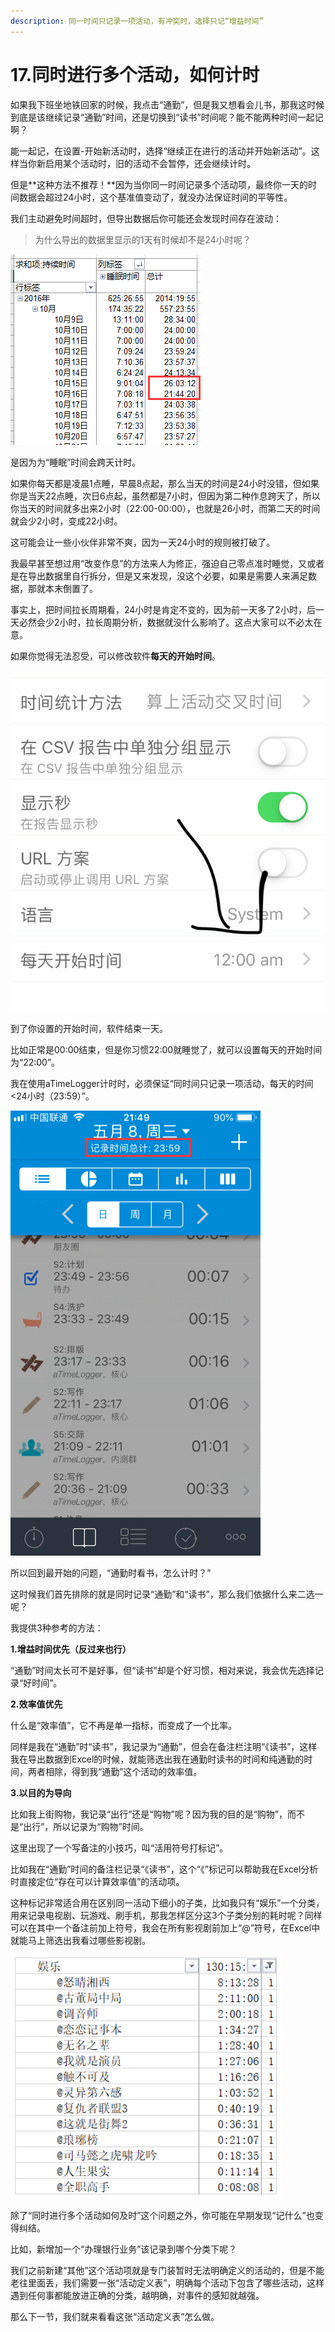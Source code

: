 ```yaml
---
description: 同一时间只记录一项活动，有冲突时，选择只记“增益时间”
---
```


# 17.同时进行多个活动，如何计时

如果我下班坐地铁回家的时候，我点击“通勤”，但是我又想看会儿书，那我这时候到底是该继续记录“通勤”时间，还是切换到“读书”时间呢？能不能两种时间一起记啊？

能一起记，在设置-开始新活动时，选择“继续正在进行的活动并开始新活动”。这样当你新启用某个活动时，旧的活动不会暂停，还会继续计时。

但是**这种方法不推荐！**因为当你同一时间记录多个活动项，最终你一天的时间数据会超过24小时，这个基准值变动了，就没办法保证时间的平等性。

我们主动避免时间超时，但导出数据后你可能还会发现时间存在波动：

> 为什么导出的数据里显示的1天有时候却不是24小时呢？

![](<../.gitbook/assets/图片 (85).png>)

是因为为“睡眠”时间会跨天计时。

如果你每天都是凌晨1点睡，早晨8点起，那么当天的时间是24小时没错，但如果你是当天22点睡，次日6点起，虽然都是7小时，但因为第二种作息跨天了，所以你当天的时间就多出来2小时（22:00-00:00），也就是26小时，而第二天的时间就会少2小时，变成22小时。

这可能会让一些小伙伴非常不爽，因为一天24小时的规则被打破了。

我最早甚至想过用“改变作息”的方法来人为修正，强迫自己零点准时睡觉，又或者是在导出数据里自行拆分，但是又来发现，没这个必要，如果是需要人来满足数据，那就本末倒置了。

事实上，把时间拉长周期看，24小时是肯定不变的，因为前一天多了2小时，后一天必然会少2小时，拉长周期分析，数据就没什么影响了。这点大家可以不必太在意。

如果你觉得无法忍受，可以修改软件**每天的开始时间**。

![](../.gitbook/assets/QQ图片20190909214150.png)

到了你设置的开始时间，软件结束一天。

比如正常是00:00结束，但是你习惯22:00就睡觉了，就可以设置每天的开始时间为“22:00”。

我在使用aTimeLogger计时时，必须保证“同时间只记录一项活动，每天的时间<24小时（23:59）”。

![](<../.gitbook/assets/图片 (24).png>)

所以回到最开始的问题，“通勤时看书，怎么计时？”

这时候我们首先排除的就是同时记录“通勤”和“读书”，那么我们依据什么来二选一呢？

我提供3种参考的方法：

**1.增益时间优先（反过来也行）**

“通勤”时间太长可不是好事，但“读书”却是个好习惯，相对来说，我会优先选择记录“好时间”。

**2.效率值优先**

什么是“效率值”，它不再是单一指标，而变成了一个比率。

同样是我在“通勤”时“读书”，我记录为“通勤”，但会在备注栏注明“《读书”，这样我在导出数据到Excel的时候，就能筛选出我在通勤时读书的时间和纯通勤的时间，两者相除，得到我“通勤”这个活动的效率值。

**3.以目的为导向**

比如我上街购物，我记录“出行”还是“购物”呢？因为我的目的是“购物”，而不是“出行”，所以记录为“购物”时间。

这里出现了一个写备注的小技巧，叫“活用符号打标记”。

比如我在“通勤”时间的备注栏记录“《读书”，这个“《”标记可以帮助我在Excel分析时直接定位“存在可以计算效率值”的活动项。

这种标记非常适合用在区别同一活动下细小的子类，比如我只有“娱乐”一个分类，用来记录电视剧、玩游戏、刷手机，那我怎样区分这3个子类分别的耗时呢？同样可以在其中一个备注前加上符号，我会在所有影视剧前加上“@”符号，在Excel中就能马上筛选出我看过哪些影视剧。

![选出影视剧直接筛选“@”](<../.gitbook/assets/图片 (25).png>)

除了“同时进行多个活动如何及时”这个问题之外，你可能在早期发现“记什么”也变得纠结。

比如，新增加一个“办理银行业务”该记录到哪个分类下呢？

我们之前新建“其他”这个活动项就是专门装暂时无法明确定义的活动的，但是不能老往里面丢，我们需要一张“活动定义表”，明确每个活动下包含了哪些活动，这样遇到任何事都能放进正确的分类，越明确，对事件的感知就越强。

那么下一节，我们就来看看这张“活动定义表”怎么做。
